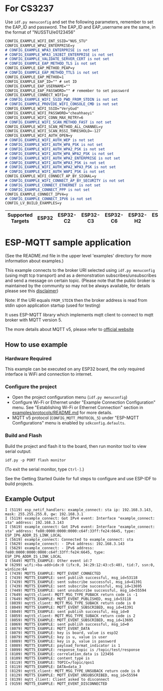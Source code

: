 # For CS3237

Use `idf.py menuconfig` and set the following parameters, remember to set the EAP_ID and password. The EAP_ID and EAP_username are the same, in the format of "NUSSTU/e0123456"

```markdown
CONFIG_EXAMPLE_WIFI_ENT_SSID="NUS_STU"
CONFIG_EXAMPLE_WPA2_ENTERPRISE=y
# CONFIG_EXAMPLE_WPA3_ENTERPRISE is not set
# CONFIG_EXAMPLE_WPA3_192BIT_ENTERPRISE is not set
# CONFIG_EXAMPLE_VALIDATE_SERVER_CERT is not set
# CONFIG_EXAMPLE_EAP_METHOD_TLS is not set
CONFIG_EXAMPLE_EAP_METHOD_PEAP=y
# CONFIG_EXAMPLE_EAP_METHOD_TTLS is not set
CONFIG_EXAMPLE_EAP_METHOD=1
CONFIG_EXAMPLE_EAP_ID="" # set ID
CONFIG_EXAMPLE_EAP_USERNAME=""
CONFIG_EXAMPLE_EAP_PASSWORD="" # remember to set password 
CONFIG_EXAMPLE_CONNECT_WIFI=y
# CONFIG_EXAMPLE_WIFI_SSID_PWD_FROM_STDIN is not set
# CONFIG_EXAMPLE_PROVIDE_WIFI_CONSOLE_CMD is not set
CONFIG_EXAMPLE_WIFI_SSID="VeryGud"
CONFIG_EXAMPLE_WIFI_PASSWORD="cheahhaoyi"
CONFIG_EXAMPLE_WIFI_CONN_MAX_RETRY=6
# CONFIG_EXAMPLE_WIFI_SCAN_METHOD_FAST is not set
CONFIG_EXAMPLE_WIFI_SCAN_METHOD_ALL_CHANNEL=y
CONFIG_EXAMPLE_WIFI_SCAN_RSSI_THRESHOLD=-127
CONFIG_EXAMPLE_WIFI_AUTH_OPEN=y
# CONFIG_EXAMPLE_WIFI_AUTH_WEP is not set
# CONFIG_EXAMPLE_WIFI_AUTH_WPA_PSK is not set
# CONFIG_EXAMPLE_WIFI_AUTH_WPA2_PSK is not set
# CONFIG_EXAMPLE_WIFI_AUTH_WPA_WPA2_PSK is not set
# CONFIG_EXAMPLE_WIFI_AUTH_WPA2_ENTERPRISE is not set
# CONFIG_EXAMPLE_WIFI_AUTH_WPA3_PSK is not set
# CONFIG_EXAMPLE_WIFI_AUTH_WPA2_WPA3_PSK is not set
# CONFIG_EXAMPLE_WIFI_AUTH_WAPI_PSK is not set
CONFIG_EXAMPLE_WIFI_CONNECT_AP_BY_SIGNAL=y
# CONFIG_EXAMPLE_WIFI_CONNECT_AP_BY_SECURITY is not set
# CONFIG_EXAMPLE_CONNECT_ETHERNET is not set
# CONFIG_EXAMPLE_CONNECT_PPP is not set
CONFIG_EXAMPLE_CONNECT_IPV4=y
# CONFIG_EXAMPLE_CONNECT_IPV6 is not set
CONFIG_LV_BUILD_EXAMPLES=y
```

| Supported Targets | ESP32 | ESP32-C2 | ESP32-C3 | ESP32-C6 | ESP32-H2 | ESP32-S2 | ESP32-S3 |
| ----------------- | ----- | -------- | -------- | -------- | -------- | -------- | -------- |

# ESP-MQTT sample application
(See the README.md file in the upper level 'examples' directory for more information about examples.)

This example connects to the broker URI selected using `idf.py menuconfig` (using mqtt tcp transport) and as a demonstration subscribes/unsubscribes and send a message on certain topic.
(Please note that the public broker is maintained by the community so may not be always available, for details please see this [disclaimer](https://iot.eclipse.org/getting-started/#sandboxes))

Note: If the URI equals `FROM_STDIN` then the broker address is read from stdin upon application startup (used for testing)

It uses ESP-MQTT library which implements mqtt client to connect to mqtt broker with MQTT version 5.

The more details about MQTT v5, please refer to [official website](https://docs.oasis-open.org/mqtt/mqtt/v5.0/os/mqtt-v5.0-os.html)

## How to use example

### Hardware Required

This example can be executed on any ESP32 board, the only required interface is WiFi and connection to internet.

### Configure the project

* Open the project configuration menu (`idf.py menuconfig`)
* Configure Wi-Fi or Ethernet under "Example Connection Configuration" menu. See "Establishing Wi-Fi or Ethernet Connection" section in [examples/protocols/README.md](../../README.md) for more details.
* MQTT v5 protocol (`CONFIG_MQTT_PROTOCOL_5`) under "ESP-MQTT Configurations" menu is enabled by `sdkconfig.defaults`.

### Build and Flash

Build the project and flash it to the board, then run monitor tool to view serial output:

```
idf.py -p PORT flash monitor
```

(To exit the serial monitor, type ``Ctrl-]``.)

See the Getting Started Guide for full steps to configure and use ESP-IDF to build projects.

## Example Output

```
I (5119) esp_netif_handlers: example_connect: sta ip: 192.168.3.143, mask: 255.255.255.0, gw: 192.168.3.1
I (5119) example_connect: Got IPv4 event: Interface "example_connect: sta" address: 192.168.3.143
I (5619) example_connect: Got IPv6 event: Interface "example_connect: sta" address: fe80:0000:0000:0000:c64f:33ff:fe24:6645, type: ESP_IP6_ADDR_IS_LINK_LOCAL
I (5619) example_connect: Connected to example_connect: sta
I (5629) example_connect: - IPv4 address: 192.168.3.143
I (5629) example_connect: - IPv6 address: fe80:0000:0000:0000:c64f:33ff:fe24:6645, type: ESP_IP6_ADDR_IS_LINK_LOCAL
I (5649) MQTT5_EXAMPLE: Other event id:7
W (6299) wifi:<ba-add>idx:0 (ifx:0, 34:29:12:43:c5:40), tid:7, ssn:0, winSize:64
I (7439) MQTT5_EXAMPLE: MQTT_EVENT_CONNECTED
I (7439) MQTT5_EXAMPLE: sent publish successful, msg_id=53118
I (7439) MQTT5_EXAMPLE: sent subscribe successful, msg_id=41391
I (7439) MQTT5_EXAMPLE: sent subscribe successful, msg_id=13695
I (7449) MQTT5_EXAMPLE: sent unsubscribe successful, msg_id=55594
I (7649) mqtt5_client: MQTT_MSG_TYPE_PUBACK return code is -1
I (7649) MQTT5_EXAMPLE: MQTT_EVENT_PUBLISHED, msg_id=53118
I (8039) mqtt5_client: MQTT_MSG_TYPE_SUBACK return code is 0
I (8049) MQTT5_EXAMPLE: MQTT_EVENT_SUBSCRIBED, msg_id=41391
I (8049) MQTT5_EXAMPLE: sent publish successful, msg_id=0
I (8059) mqtt5_client: MQTT_MSG_TYPE_SUBACK return code is 2
I (8059) MQTT5_EXAMPLE: MQTT_EVENT_SUBSCRIBED, msg_id=13695
I (8069) MQTT5_EXAMPLE: sent publish successful, msg_id=0
I (8079) MQTT5_EXAMPLE: MQTT_EVENT_DATA
I (8079) MQTT5_EXAMPLE: key is board, value is esp32
I (8079) MQTT5_EXAMPLE: key is u, value is user
I (8089) MQTT5_EXAMPLE: key is p, value is password
I (8089) MQTT5_EXAMPLE: payload_format_indicator is 1
I (8099) MQTT5_EXAMPLE: response_topic is /topic/test/response
I (8109) MQTT5_EXAMPLE: correlation_data is 123456
I (8109) MQTT5_EXAMPLE: content_type is 
I (8119) MQTT5_EXAMPLE: TOPIC=/topic/qos1
I (8119) MQTT5_EXAMPLE: DATA=data_3
I (8129) mqtt5_client: MQTT_MSG_TYPE_UNSUBACK return code is 0
I (8129) MQTT5_EXAMPLE: MQTT_EVENT_UNSUBSCRIBED, msg_id=55594
I (8139) mqtt_client: Client asked to disconnect
I (9159) MQTT5_EXAMPLE: MQTT_EVENT_DISCONNECTED
```
